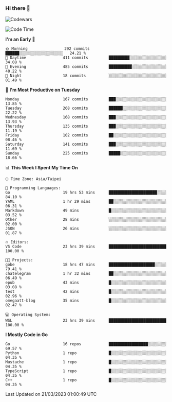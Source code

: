 ### Hi there 👋

![Codewars](https://www.codewars.com/users/omegaatt36/badges/small)

<!--START_SECTION:waka-->
![Code Time](http://img.shields.io/badge/Code%20Time-964%20hrs%2050%20mins-blue)

**I'm an Early 🐤** 

```text
🌞 Morning                292 commits         ██████░░░░░░░░░░░░░░░░░░░   24.21 % 
🌆 Daytime                411 commits         █████████░░░░░░░░░░░░░░░░   34.08 % 
🌃 Evening                485 commits         ██████████░░░░░░░░░░░░░░░   40.22 % 
🌙 Night                  18 commits          ░░░░░░░░░░░░░░░░░░░░░░░░░   01.49 % 
```
📅 **I'm Most Productive on Tuesday** 

```text
Monday                   167 commits         ███░░░░░░░░░░░░░░░░░░░░░░   13.85 % 
Tuesday                  268 commits         ██████░░░░░░░░░░░░░░░░░░░   22.22 % 
Wednesday                168 commits         ███░░░░░░░░░░░░░░░░░░░░░░   13.93 % 
Thursday                 135 commits         ███░░░░░░░░░░░░░░░░░░░░░░   11.19 % 
Friday                   102 commits         ██░░░░░░░░░░░░░░░░░░░░░░░   08.46 % 
Saturday                 141 commits         ███░░░░░░░░░░░░░░░░░░░░░░   11.69 % 
Sunday                   225 commits         █████░░░░░░░░░░░░░░░░░░░░   18.66 % 
```


📊 **This Week I Spent My Time On** 

```text
🕑︎ Time Zone: Asia/Taipei

💬 Programming Languages: 
Go                       19 hrs 53 mins      █████████████████████░░░░   84.10 % 
YAML                     1 hr 29 mins        ██░░░░░░░░░░░░░░░░░░░░░░░   06.31 % 
Markdown                 49 mins             █░░░░░░░░░░░░░░░░░░░░░░░░   03.52 % 
Other                    28 mins             ░░░░░░░░░░░░░░░░░░░░░░░░░   02.00 % 
JSON                     26 mins             ░░░░░░░░░░░░░░░░░░░░░░░░░   01.87 % 

🔥 Editors: 
VS Code                  23 hrs 39 mins      █████████████████████████   100.00 % 

🐱‍💻 Projects: 
gobe                     18 hrs 47 mins      ████████████████████░░░░░   79.41 % 
chatelegram              1 hr 32 mins        ██░░░░░░░░░░░░░░░░░░░░░░░   06.49 % 
epub                     43 mins             █░░░░░░░░░░░░░░░░░░░░░░░░   03.08 % 
test                     42 mins             █░░░░░░░░░░░░░░░░░░░░░░░░   02.96 % 
omegaatt-blog            35 mins             █░░░░░░░░░░░░░░░░░░░░░░░░   02.47 % 

💻 Operating System: 
WSL                      23 hrs 39 mins      █████████████████████████   100.00 % 
```

**I Mostly Code in Go** 

```text
Go                       16 repos            █████████████████░░░░░░░░   69.57 % 
Python                   1 repo              █░░░░░░░░░░░░░░░░░░░░░░░░   04.35 % 
Mustache                 1 repo              █░░░░░░░░░░░░░░░░░░░░░░░░   04.35 % 
TypeScript               1 repo              █░░░░░░░░░░░░░░░░░░░░░░░░   04.35 % 
C++                      1 repo              █░░░░░░░░░░░░░░░░░░░░░░░░   04.35 % 
```




 Last Updated on 21/03/2023 01:00:49 UTC
<!--END_SECTION:waka-->

<!--
**omegaatt36/omegaatt36** is a ✨ _special_ ✨ repository because its `README.md` (this file) appears on your GitHub profile.

Here are some ideas to get you started:

- 🔭 I’m currently working on ...
- 🌱 I’m currently learning ...
- 👯 I’m looking to collaborate on ...
- 🤔 I’m looking for help with ...
- 💬 Ask me about ...
- 📫 How to reach me: ...
- 😄 Pronouns: ...
- ⚡ Fun fact: ...
-->
